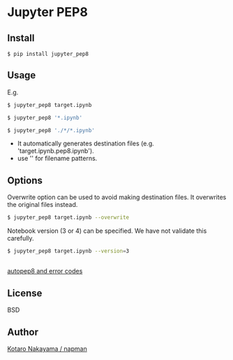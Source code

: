 Jupyter PEP8
==============================

## Install

```shell
$ pip install jupyter_pep8
```

## Usage

E.g. 

```bash
$ jupyter_pep8 target.ipynb

$ jupyter_pep8 '*.ipynb'

$ jupyter_pep8 './*/*.ipynb'
```

* It automatically generates destination files (e.g. 'target.ipynb.pep8.ipynb').
* use '' for filename patterns.

## Options

Overwrite option can be used to avoid making destination files. It overwrites the original files instead.

```bash
$ jupyter_pep8 target.ipynb --overwrite
```

Notebook version (3 or 4) can be specified. We have not validate this carefully.

```bash
$ jupyter_pep8 target.ipynb --version=3
```

## 

[autopep8 and error codes](https://pypi.python.org/pypi/autopep8)

## License

BSD

## Author

[Kotaro Nakayama / napman](http://github.com/napman)
